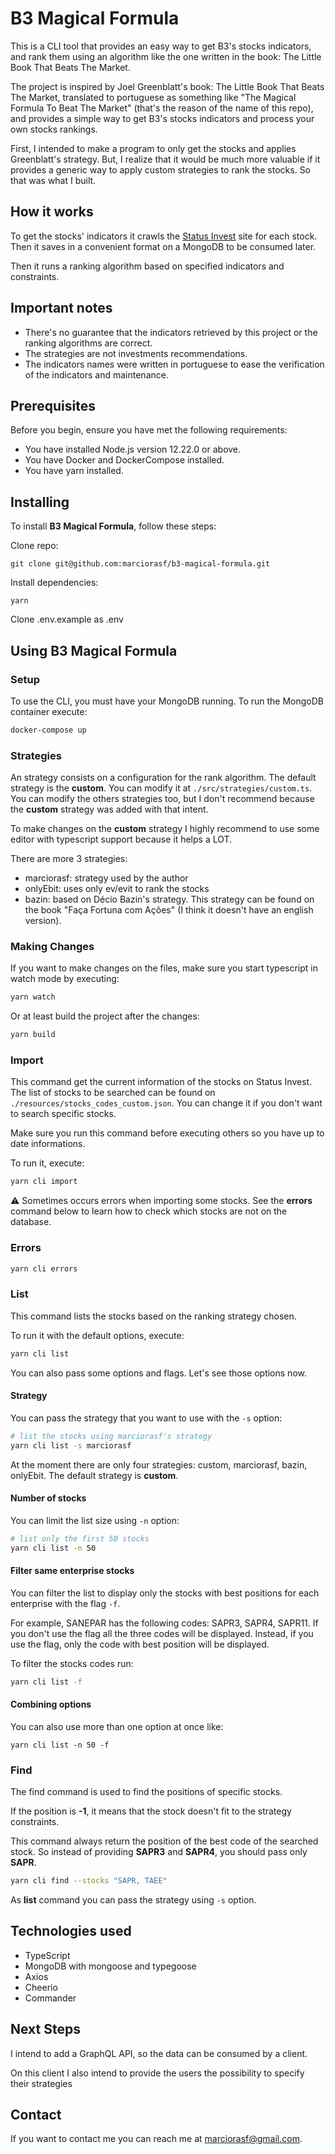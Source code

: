 # B3 Magical Formula

This is a CLI tool that provides an easy way to get B3's stocks indicators, and rank them using an algorithm like the one written in the book: The Little Book That Beats The Market.

The project is inspired by Joel Greenblatt's book: The Little Book That Beats The Market, translated to portuguese as something like "The Magical Formula To Beat The Market" (that's the reason of the name of this repo), and provides a simple way to get B3's stocks indicators and process your own stocks rankings.

First, I intended to make a program to only get the stocks and applies Greenblatt's strategy. But, I realize that it would be much more valuable if it provides a generic way to apply custom strategies to rank the stocks. So that was what I built.

## How it works

To get the stocks' indicators it crawls the [Status Invest](https://statusinvest.com.br/) site for each stock. Then it saves in a convenient format on a MongoDB to be consumed later.

Then it runs a ranking algorithm based on specified indicators and constraints.

## Important notes

* There's no guarantee that the indicators retrieved by this project or the ranking algorithms are correct.
* The strategies are not investments recommendations.
* The indicators names were written in portuguese to ease the verification of the indicators and maintenance.

## Prerequisites

Before you begin, ensure you have met the following requirements:
* You have installed Node.js version 12.22.0 or above.
* You have Docker and DockerCompose installed.
* You have yarn installed.

## Installing

To install **B3 Magical Formula**, follow these steps:

Clone repo:
```
git clone git@github.com:marciorasf/b3-magical-formula.git
```

Install dependencies:
```
yarn
```

Clone .env.example as .env

## Using **B3 Magical Formula**

### Setup

To use the CLI, you must have your MongoDB running. To run the MongoDB container execute:

```bash
docker-compose up
```

### Strategies

An strategy consists on a configuration for the rank algorithm. The default strategy is the **custom**. You can modify it at `./src/strategies/custom.ts`. You can modify the others strategies too, but I don't recommend because the **custom** strategy was added with that intent.

To make changes on the **custom** strategy I highly recommend to use some editor with typescript support because it helps a LOT.

There are more 3 strategies:

* marciorasf: strategy used by the author
* onlyEbit: uses only ev/evit to rank the stocks
* bazin: based on Décio Bazin's strategy. This strategy can be found on the book "Faça Fortuna com Ações" (I think it doesn't have an english version).

### Making Changes

If you want to make changes on the files, make sure you start typescript in watch mode by executing:

```bash
yarn watch
```

Or at least build the project after the changes:

```bash
yarn build
```

### Import

This command get the current information of the stocks on Status Invest. The list of stocks to be searched can be found on `./resources/stocks_codes_custom.json`. You can change it if you don't want to search specific stocks.

Make sure you run this command before executing others so you have up to date informations.

To run it, execute:

```bash
yarn cli import
```

:warning: Sometimes occurs errors when importing some stocks. See the **errors** command below to learn how to check which stocks are not on the database.

### Errors

```bash
yarn cli errors
```

### List

This command lists the stocks based on the ranking strategy chosen.

To run it with the default options, execute:

```bash
yarn cli list
```

You can also pass some options and flags. Let's see those options now.

#### Strategy

You can pass the strategy that you want to use with the `-s` option:

```bash
# list the stocks using marciorasf's strategy
yarn cli list -s marciorasf
```

At the moment there are only four strategies: custom, marciorasf, bazin, onlyEbit. The default strategy is **custom**.

#### Number of stocks

You can limit the list size using `-n` option:

```bash
# list only the first 50 stocks
yarn cli list -n 50
```

#### Filter same enterprise stocks

You can filter the list to display only the stocks with best positions for each enterprise with the flag `-f`.

For example, SANEPAR has the following codes: SAPR3, SAPR4, SAPR11. If you don't use the flag all the three codes will be displayed. Instead, if you use the flag, only the code with best position will be displayed.

To filter the stocks codes run:

```bash
yarn cli list -f
```

#### Combining options

You can also use more than one option at once like:

```
yarn cli list -n 50 -f
```

### Find

The find command is used to find the positions of specific stocks.

If the position is **-1**, it means that the stock doesn't fit to the strategy constraints.

This command always return the position of the best code of the searched stock. So instead of providing **SAPR3** and **SAPR4**, you should pass only **SAPR**.

``` bash
yarn cli find --stocks "SAPR, TAEE"
```

As **list** command you can pass the strategy using `-s` option.

## Technologies used
* TypeScript
* MongoDB with mongoose and typegoose
* Axios
* Cheerio
* Commander

## Next Steps

I intend to add a GraphQL API, so the data can be consumed by a client.

On this client I also intend to provide the users the possibility to specify their strategies

## Contact

If you want to contact me you can reach me at marciorasf@gmail.com.
